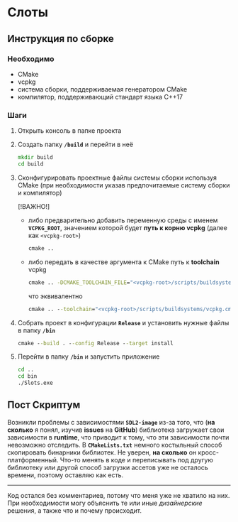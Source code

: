 # Слоты

## Инструкция по сборке

### Необходимо

- CMake
- vcpkg
- система сборки, поддерживаемая генератором CMake
- компилятор, поддерживающий стандарт языка C++17

### Шаги

1. Открыть консоль в папке проекта
2. Создать папку __`/build`__ и перейти в неё

    ```cmd
    mkdir build
    cd build
    ```

3. Сконфигурировать проектные файлы системы сборки используя CMake (при необходимости указав предпочитаемые систему сборки и компилятор)

    [!ВАЖНО!]

    - либо предварительно добавить переменную среды с именем __`VCPKG_ROOT`__, значением которой будет __путь к корню vcpkg__ (далее как `<vcpkg-root>`)

      ```cmd
      cmake ..
      ```

    - либо передать в качестве аргумента к CMake путь к __toolchain__ vcpkg

      ```cmd
      cmake .. -DCMAKE_TOOLCHAIN_FILE="<vcpkg-root>/scripts/buildsystems/vcpkg.cmake"
      ```

      что эквивалентно

      ```cmd
      cmake .. --toolchain="<vcpkg-root>/scripts/buildsystems/vcpkg.cmake"
      ```

4. Собрать проект в конфигурации __`Release`__ и установить нужные файлы в папку __`/bin`__

    ```cmd
    cmake --build . --config Release --target install
    ```

5. Перейти в папку __`/bin`__ и запустить приложение

    ```cmd
    cd ..
    cd bin
    ./Slots.exe
    ```

## Пост Скриптум

Возникли проблемы с зависимостями __`SDL2-image`__ из-за того,
что (__на сколько__ я понял, изучив __issues__ на __GitHub__)
библиотека загружает свои зависимости в __runtime__,
что приводит к тому, что эти зависимости почти невозможно отследить.
В __`CMakeLists.txt`__ немного костыльный способ скопировать бинарники библиотек.
Не уверен, __на сколько__ он кросс-платформенный. Что-то менять в коде и переписывать
под другую библиотеку или другой способ загрузки ассетов уже не осталось времени,
поэтому оставляю как есть.

---

Код остался без комментариев, потому что меня уже не хватило на них.
При необходимости могу объяснить те или иные *дизайнерские* решения, а также что и почему происходит.

